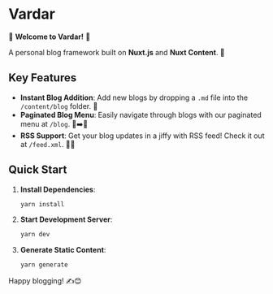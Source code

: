 # Vardar

🎉 **Welcome to Vardar!** 🎉

A personal blog framework built on **Nuxt.js** and **Nuxt Content**. 🚀

## Key Features

- **Instant Blog Addition**: Add new blogs by dropping a `.md` file into the `/content/blog` folder. 🥧
- **Paginated Blog Menu**: Easily navigate through blogs with our paginated menu at `/blog`. 📄➡️📄
- **RSS Support**: Get your blog updates in a jiffy with RSS feed! Check it out at `/feed.xml`. 📡✨

## Quick Start

1. **Install Dependencies**:
   ```bash
   yarn install
   ```

2. **Start Development Server**:
   ```bash
   yarn dev
   ```

3. **Generate Static Content**:
   ```bash
   yarn generate
   ```

Happy blogging! ✍️😊
